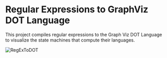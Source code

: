 # Regular Expressions to GraphViz DOT Language

This project compiles regular expressions to the Graph Viz DOT Language to visualize the state machines that compute their languages. 



![RegExToDOT](https://user-images.githubusercontent.com/77794437/218240470-415814d4-a2ee-40f5-bee1-b0c71f98f201.png)



